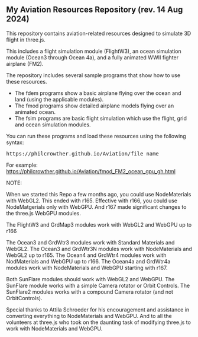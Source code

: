 <h2>My Aviation Resources Repository (rev. 14 Aug 2024)</h2>
<p>
This repository contains aviation-related resources designed to simulate 3D flight in three.js.
</p><p>
This includes a flight simulation module (FlightW3), an ocean simulation module (Ocean3 through Ocean 4a), and a fully animated WWII fighter airplane (FM2).
</p><p>
The repository includes several sample programs that show how to use these resources.
</p>
<ul>
	<li>The fdem programs show a basic airplane flying over the ocean and land (using the applicable modules).</li>
	<li>The fmod programs show detailed airplane models flying over an animated ocean.</li>
	<li>The fsim programs are basic flight simulation which use the flight, grid and ocean simulation modules.</li>
</ul>
<p>
You can run these programs and load these resources using the following syntax:
<pre>https://philcrowther.github.io/Aviation/file_name</pre>

For example: https://philcrowther.github.io/Aviation/fmod_FM2_ocean_gpu_gh.html

NOTE:
<p>
When we started this Repo a few months ago, you could use NodeMaterials with WebGL2. This ended with r165. Effective with r166, you could use NodeMatgerials only with WebGPU. And r167 made significant changes to the three.js WebGPU modules.
</p><p>
The FlightW3 and GrdMap3 modules work with WebGL2 and WebGPU up to r166
</p><p>
The Ocean3 and GrdWtr3 modules work with Standard Materials and WebGL2. The Ocean3 and GrdWtr3N modules work with NodeMaterials and WebGL2 up to r165. The Ocean4 and GrdWtr4 modules work with NodMaterials and WebGPU up to r166. The Ocean4a and GrdWtr4a modules work with NodeMaterials and WebGPU starting with r167. 
</p><p>
Both SunFlare modules should work with WebGL2 and WebGPU. The SunFlare module works with a simple Camera rotator or Orbit Controls. The SunFlare2 modules works with a compound Camera rotator (and not OrbitControls).
</p><p>
Special thanks to Attila Schroeder for his encouragement and assistance in converting everything to NodeMaterials and WebGPU. And to all the volunteers at three.js who took on the daunting task of modifying three.js to work with NodeMaterials and WebGPU.
</p>
